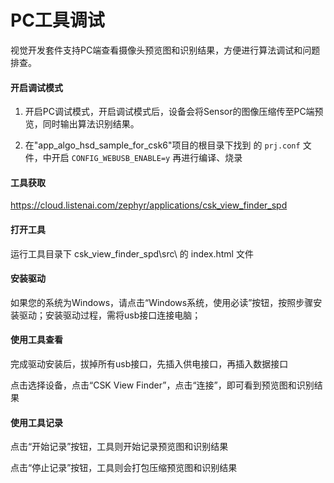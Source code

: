 # PC工具调试

视觉开发套件支持PC端查看摄像头预览图和识别结果，方便进行算法调试和问题排查。

#### 开启调试模式

1. 开启PC调试模式，开启调试模式后，设备会将Sensor的图像压缩传至PC端预览，同时输出算法识别结果。

2. 在"app_algo_hsd_sample_for_csk6"项目的根目录下找到 的 `prj.conf` 文件，中开启 `CONFIG_WEBUSB_ENABLE=y` 再进行编译、烧录

   

#### 工具获取

https://cloud.listenai.com/zephyr/applications/csk_view_finder_spd

#### 打开工具

运行工具目录下 csk_view_finder_spd\src\ 的 index.html 文件

#### 安装驱动

如果您的系统为Windows，请点击“Windows系统，使用必读”按钮，按照步骤安装驱动；安装驱动过程，需将usb接口连接电脑；

#### 使用工具查看

完成驱动安装后，拔掉所有usb接口，先插入供电接口，再插入数据接口

点击选择设备，点击“CSK View Finder”，点击“连接”，即可看到预览图和识别结果

#### 使用工具记录

点击“开始记录”按钮，工具则开始记录预览图和识别结果

点击“停止记录”按钮，工具则会打包压缩预览图和识别结果